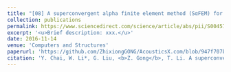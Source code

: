 ```yaml
---
title: "[08] A superconvergent alpha finite element method (SαFEM) for static and free vibration analysis of shell structures"
collection: publications
permalink: https://www.sciencedirect.com/science/article/abs/pii/S0045794916306174
excerpt: '<u>Brief description: xxx.</u>'
date: 2016-11-14
venue: 'Computers and Structures'
paperurl: 'https://github.com/ZhixiongGONG/AcousticsX.com/blob/947f707b22bbd3298d73db5a392b3bcfd3d66424/files/Journal_C05_2017CMA(FEM).pdf'
citation: 'Y. Chai, W. Li*, G. Liu, <b>Z. Gong</b>, T. Li. A superconvergent alpha finite element method (SαFEM) for static and free vibration analysis of shell structures. <i>Computers and Structures</i> 179, 27-47, (2017).'
---
```

